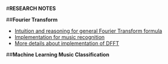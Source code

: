#**RESEARCH NOTES**

##**Fourier Transform**
* [Intuition and reasoning for general Fourier Transform formula](https://www.youtube.com/watch?v=spUNpyF58BY)
* [Implementation for music recognition](https://www.toptal.com/algorithms/shazam-it-music-processing-fingerprinting-and-recognition)
* [More details about implementation of DFFT](https://jakevdp.github.io/blog/2013/08/28/understanding-the-fft/)

##**Machine Learning Music Classification**